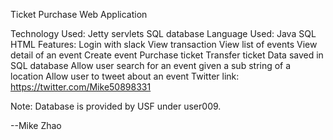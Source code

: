 Ticket Purchase Web Application

Technology Used:
Jetty servlets
SQL database
Language Used:
Java
SQL
HTML
Features:
Login with slack
View transaction
View list of events
View detail of an event
Create event
Purchase ticket
Transfer ticket
Data saved in SQL database
Allow user search for an event given a sub string of a location
Allow user to tweet about an event
Twitter link: https://twitter.com/Mike50898331

Note: Database is provided by USF under user009.

--Mike Zhao

